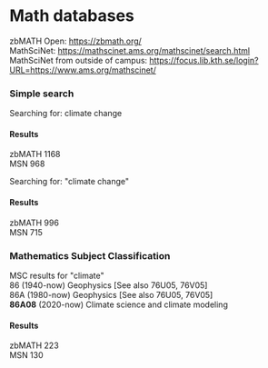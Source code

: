 # Math databases


zbMATH Open: https://zbmath.org/    
MathSciNet: https://mathscinet.ams.org/mathscinet/search.html  
MathSciNet from outside of campus:  https://focus.lib.kth.se/login?URL=https://www.ams.org/mathscinet/    


### Simple search    
Searching for: climate change   
#### Results
zbMATH 1168    
MSN 968    

Searching for: "climate change" 
#### Results
zbMATH 996    
MSN 715    

### Mathematics Subject Classification
MSC results for "climate"    
86 (1940-now) Geophysics [See also 76U05, 76V05]    
	86A (1980-now) Geophysics [See also 76U05, 76V05]    
		**86A08** (2020-now) Climate science and climate modeling    

#### Results
zbMATH 223    
MSN 130
